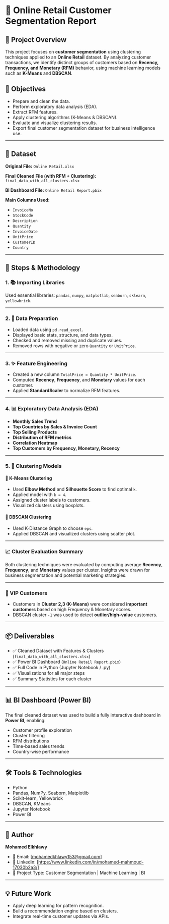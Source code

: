 # 🛒 Online Retail Customer Segmentation Report

## 📌 Project Overview

This project focuses on **customer segmentation** using clustering techniques applied to an **Online Retail** dataset. By analyzing customer transactions, we identify distinct groups of customers based on **Recency, Frequency, and Monetary (RFM)** behavior, using machine learning models such as **K-Means** and **DBSCAN**.

## 🎯 Objectives

- Prepare and clean the data.
- Perform exploratory data analysis (EDA).
- Extract RFM features.
- Apply clustering algorithms (K-Means & DBSCAN).
- Evaluate and visualize clustering results.
- Export final customer segmentation dataset for business intelligence use.

---

## 📁 Dataset

**Original File:** `Online Retail.xlsx`

**Final Cleaned File (with RFM + Clustering):** `final_data_with_all_clusters.xlsx`

**BI Dashboard File:** `Online Retail Report.pbix`

**Main Columns Used:**

- `InvoiceNo`
- `StockCode`
- `Description`
- `Quantity`
- `InvoiceDate`
- `UnitPrice`
- `CustomerID`
- `Country`

---

## 🔧 Steps & Methodology

### 1. 📚 Importing Libraries

Used essential libraries: `pandas`, `numpy`, `matplotlib`, `seaborn`, `sklearn`, `yellowbrick`.

---

### 2. 🧼 Data Preparation

- Loaded data using `pd.read_excel`.
- Displayed basic stats, structure, and data types.
- Checked and removed missing and duplicate values.
- Removed rows with negative or zero `Quantity` or `UnitPrice`.

---

### 3. ✨ Feature Engineering

- Created a new column `TotalPrice = Quantity * UnitPrice`.
- Computed **Recency**, **Frequency**, and **Monetary** values for each customer.
- Applied **StandardScaler** to normalize RFM features.

---

### 4. 📊 Exploratory Data Analysis (EDA)

- **Monthly Sales Trend**
- **Top Countries by Sales & Invoice Count**
- **Top Selling Products**
- **Distribution of RFM metrics**
- **Correlation Heatmap**
- **Top Customers by Frequency, Monetary, Recency**

---

### 5. 🤖 Clustering Models

#### 📌 K-Means Clustering

- Used **Elbow Method** and **Silhouette Score** to find optimal `k`.
- Applied model with `k = 4`.
- Assigned cluster labels to customers.
- Visualized clusters using boxplots.

#### 📌 DBSCAN Clustering

- Used K-Distance Graph to choose `eps`.
- Applied DBSCAN and visualized clusters using scatter plot.

---

### 📈 Cluster Evaluation Summary

Both clustering techniques were evaluated by computing average **Recency**, **Frequency**, and **Monetary** values per cluster. Insights were drawn for business segmentation and potential marketing strategies.

---

### 📌 VIP Customers

- Customers in **Cluster 2,3 (K-Means)** were considered **important customers** based on high Frequency & Monetary scores.
- DBSCAN cluster `-1` was used to detect **outlier/high-value** customers.

---

## 📦 Deliverables

- ✅ Cleaned Dataset with Features & Clusters (`final_data_with_all_clusters.xlsx`)
- ✅ Power BI Dashboard (`Online Retail Report.pbix`)
- ✅ Full Code in Python (Jupyter Notebook / .py)
- ✅ Visualizations for all major steps
- ✅ Summary Statistics for each cluster

---

## 📊 BI Dashboard (Power BI)

The final cleaned dataset was used to build a fully interactive dashboard in **Power BI**, enabling:

- Customer profile exploration
- Cluster filtering
- RFM distributions
- Time-based sales trends
- Country-wise performance

---

## 🛠 Tools & Technologies

- Python
- Pandas, NumPy, Seaborn, Matplotlib
- Scikit-learn, Yellowbrick
- DBSCAN, KMeans
- Jupyter Notebook
- Power BI

---

## 📎 Author

**Mohamed Elkhlawy**

- 📧 Email: [mohamedkhlawy153@gmail.com]
- 🔗 Linkedin: [https://www.linkedin.com/in/mohamed-mahmoud-17030b2a3/]
- 🧠 Project Type: Customer Segmentation | Machine Learning | BI

---

## 💡 Future Work

- Apply deep learning for pattern recognition.
- Build a recommendation engine based on clusters.
- Integrate real-time customer updates via APIs.
